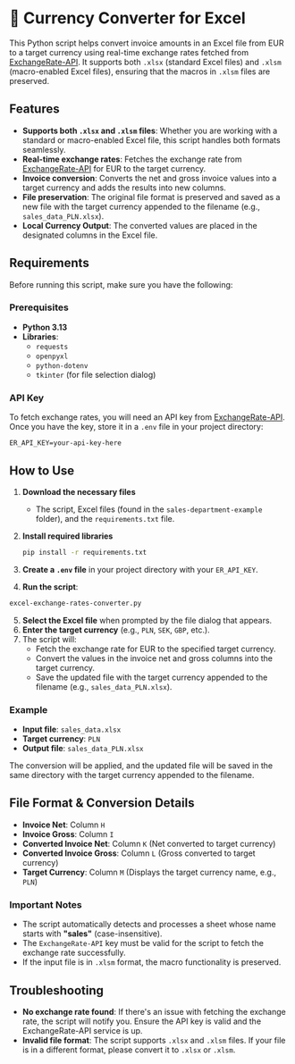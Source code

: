 
# 💱 Currency Converter for Excel

This Python script helps convert invoice amounts in an Excel file from EUR to a target currency using real-time exchange rates fetched from [ExchangeRate-API](https://www.exchangerate-api.com/). It supports both `.xlsx` (standard Excel files) and `.xlsm` (macro-enabled Excel files), ensuring that the macros in `.xlsm` files are preserved.

## Features

- **Supports both `.xlsx` and `.xlsm` files**: Whether you are working with a standard or macro-enabled Excel file, this script handles both formats seamlessly.
- **Real-time exchange rates**: Fetches the exchange rate from [ExchangeRate-API](https://www.exchangerate-api.com/) for EUR to the target currency.
- **Invoice conversion**: Converts the net and gross invoice values into a target currency and adds the results into new columns.
- **File preservation**: The original file format is preserved and saved as a new file with the target currency appended to the filename (e.g., `sales_data_PLN.xlsx`).
- **Local Currency Output**: The converted values are placed in the designated columns in the Excel file.

## Requirements

Before running this script, make sure you have the following:

### Prerequisites

- **Python 3.13**
- **Libraries**:
  - `requests`
  - `openpyxl`
  - `python-dotenv`
  - `tkinter` (for file selection dialog)

### API Key

To fetch exchange rates, you will need an API key from [ExchangeRate-API](https://www.exchangerate-api.com/). Once you have the key, store it in a `.env` file in your project directory:

```env
ER_API_KEY=your-api-key-here
```

## How to Use

1. **Download the necessary files**  
   - The script, Excel files (found in the `sales-department-example` folder), and the `requirements.txt` file.
2. **Install required libraries**  

   ```bash
   pip install -r requirements.txt
   ```
3. **Create a `.env` file** in your project directory with your `ER_API_KEY`.
4. **Run the script**:

```bash
excel-exchange-rates-converter.py
```

5. **Select the Excel file** when prompted by the file dialog that appears.
6. **Enter the target currency** (e.g., `PLN`, `SEK`, `GBP`,  etc.).
7. The script will:
   - Fetch the exchange rate for EUR to the specified target currency.
   - Convert the values in the invoice net and gross columns into the target currency.
   - Save the updated file with the target currency appended to the filename (e.g., `sales_data_PLN.xlsx`).

### Example

- **Input file**: `sales_data.xlsx`
- **Target currency**: `PLN`
- **Output file**: `sales_data_PLN.xlsx`

The conversion will be applied, and the updated file will be saved in the same directory with the target currency appended to the filename.

## File Format & Conversion Details

- **Invoice Net**: Column `H`
- **Invoice Gross**: Column `I`
- **Converted Invoice Net**: Column `K` (Net converted to target currency)
- **Converted Invoice Gross**: Column `L` (Gross converted to target currency)
- **Target Currency**: Column `M` (Displays the target currency name, e.g., `PLN`)

### Important Notes

- The script automatically detects and processes a sheet whose name starts with **"sales"** (case-insensitive).
- The `ExchangeRate-API` key must be valid for the script to fetch the exchange rate successfully.
- If the input file is in `.xlsm` format, the macro functionality is preserved.

## Troubleshooting

- **No exchange rate found**: If there's an issue with fetching the exchange rate, the script will notify you. Ensure the API key is valid and the ExchangeRate-API service is up.
- **Invalid file format**: The script supports `.xlsx` and `.xlsm` files. If your file is in a different format, please convert it to `.xlsx` or `.xlsm`.
